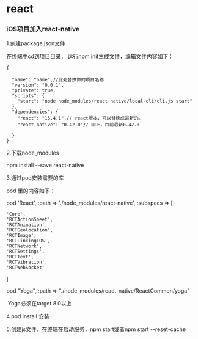# react   
### iOS项目加入react-native      

1.创建package.json文件       

在终端中cd到项目目录， 运行npm init生成文件，编辑文件内容如下：   
<pre><code>{
 
  "name": "name",//此处替换你的项目名称
  "version": "0.0.1",
  "private": true,
  "scripts": {
    "start": "node node_modules/react-native/local-cli/cli.js start"
  },
  "dependencies": {
    "react": "15.4.1",// react版本，可以替换成最新的。 
    "react-native": "0.42.0"// 同上，目前最新0.42.0 
    
  } 
}
</code></pre>


2.下载node_modules

npm install --save react-native 

3.通过pod安装需要的库 

pod 里的内容如下：

pod 'React', :path => './node_modules/react-native', :subspecs => [

    'Core',
    'RCTActionSheet',
    'RCTAnimation',
    'RCTGeolocation',
    'RCTImage',
    'RCTLinkingIOS',
    'RCTNetwork',
    'RCTSettings',
    'RCTText',
    'RCTVibration',
    'RCTWebSocket'
    
  ]
 
  pod "Yoga", :path => "./node_modules/react-native/ReactCommon/yoga"
  
  Yoga必须在target 8.0以上
  
4.pod install 安装     

5.创建js文件，在终端在启动服务，npm start或者npm start --reset-cache


